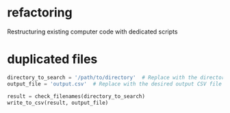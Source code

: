 # refactoring
Restructuring existing computer code with dedicated scripts

# duplicated files

```python
directory_to_search = '/path/to/directory'  # Replace with the directory you want to search in
output_file = 'output.csv'  # Replace with the desired output CSV file name

result = check_filenames(directory_to_search)
write_to_csv(result, output_file)
````
